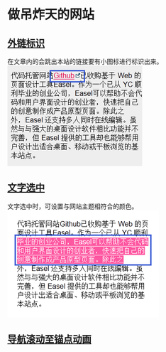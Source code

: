 # 做吊炸天的网站

## [外链标识](external-link)
在文章内的会跳出本站的链接要有小图标进行标识出来。    
![外链标识](external-link/demo.png)

## [文字选中](text-selected)
文字选中时，可设置与网站主题相符合的颜色。    
![文字选中](text-selected/demo.png)

## <a href="nav-scroll-anim" target="_blank">导航滚动至锚点动画</a>
